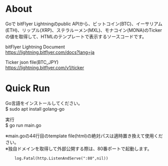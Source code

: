 # About
Goで bitFlyer Lightningのpublic APIから、ビットコイン(BTC)、イーサリアム(ETH)、リップル(XRP)、ステラルーメン(MXL)、モナコイン(MONA)のTickerの値を取得して、HTMLのテンプレートで表示するソースコードです。

bitFlyer Lightning Document<br>
https://lightning.bitflyer.com/docs?lang=ja

Ticker json file(BTC_JPY)<br>
https://lightning.bitflyer.com/v1/ticker


# Quick Run
Go言語をインストールしてください。<br>
$ sudo apt install golang-go

実行<br>
$ go run main.go

※main.goの44行目のtemplate file(html)の絶対パスは適時置き換えて使用ください。<br>
※独自ドメインを取得して外部公開する際は、80番ポートで起動します。<br>
```
	log.Fatal(http.ListenAndServe(":80",nil))
```
